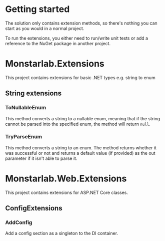 # Getting started
The solution only contains extension methods, so there's nothing you can start as you would in a normal project.

To run the extensions, you either need to run/write unit tests or add a reference to the NuGet package in another project.

# Monstarlab.Extensions
This project contains extensions for basic .NET types e.g. string to enum

## String extensions

### ToNullableEnum
This method converts a string to a nullable enum, meaning that if the string cannot be parsed into the specified enum, the method will return `null`.

### TryParseEnum
This method converts a string to an enum. The method returns whether it was successful or not and returns a default value (if provided) as the out parameter if it isn't able to parse it.


# Monstarlab.Web.Extensions
This project contains extensions for ASP.NET Core classes.

## ConfigExtensions

### AddConfig
Add a config section as a singleton to the DI container.